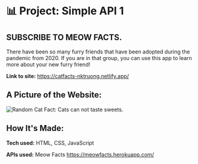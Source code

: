 # 📊 Project: Simple API 1

## SUBSCRIBE TO MEOW FACTS. 
There have been so many furry friends that have been adopted during the pandemic from 2020. If you are in that group, you can use this app to learn more about your new furry friend!

**Link to site:** https://catfacts-nktruong.netlify.app/

## A Picture of the Website:
![Random Cat Fact: Cats can not taste sweets.](https://user-images.githubusercontent.com/88857875/135516800-232cad7b-e424-4bb0-a397-5f40ca88a3e9.png)

## How It's Made:

**Tech used:** HTML, CSS, JavaScript

**APIs used:** Meow Facts https://meowfacts.herokuapp.com/
